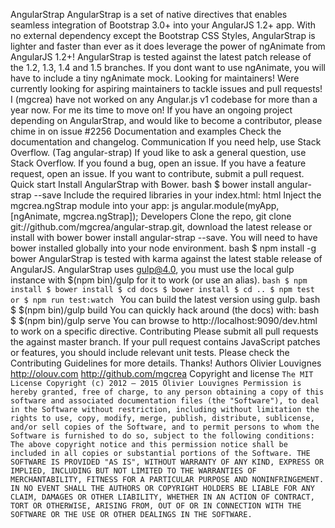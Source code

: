 AngularStrap AngularStrap is a set of native directives that enables seamless integration of Bootstrap 3.0+ into your AngularJS 1.2+ app. With no external dependency except the Bootstrap CSS Styles, AngularStrap is lighter and faster than ever as it does leverage the power of ngAnimate from AngularJS 1.2+! AngularStrap is tested against the latest patch release of the 1.2, 1.3, 1.4 and 1.5 branches. If you dont want to use ngAnimate, you will have to include a tiny ngAnimate mock. Looking for maintainers! Were currently looking for aspiring maintainers to tackle issues and pull requests! I (mgcrea) have not worked on any Angular.js v1 codebase for more than a year now. For me its time to move on! If you have an ongoing project depending on AngularStrap, and would like to become a contributor, please chime in on issue #2256 Documentation and examples Check the documentation and changelog. Communication If you need help, use Stack Overflow. (Tag angular-strap) If youd like to ask a general question, use Stack Overflow. If you found a bug, open an issue. If you have a feature request, open an issue. If you want to contribute, submit a pull request. Quick start Install AngularStrap with Bower. bash $ bower install angular-strap --save Include the required libraries in your index.html: html <script src="bower_components/angular/angular.js"></script> <script src="bower_components/angular-animate/angular-animate.js"></script> <script src="bower_components/angular-strap/dist/angular-strap.min.js"></script> <script src="bower_components/angular-strap/dist/angular-strap.tpl.min.js"></script> Inject the mgcrea.ngStrap module into your app: js angular.module(myApp, [ngAnimate, mgcrea.ngStrap]); Developers Clone the repo, git clone git://github.com/mgcrea/angular-strap.git, download the latest release or install with bower bower install angular-strap --save. You will need to have bower installed globally into your node environment. bash $ npm install -g bower AngularStrap is tested with karma against the latest stable release of AngularJS. AngularStrap uses gulp@4.0, you must use the local gulp instance with $(npm bin)/gulp for it to work (or use an alias). ```bash $ npm install $ bower install $ cd docs $ bower install $ cd .. $ npm test or $ npm run test:watch ``` You can build the latest version using gulp. bash $ $(npm bin)/gulp build You can quickly hack around (the docs) with: bash $ $(npm bin)/gulp serve You can browse to http://localhost:9090/dev.html to work on a specific directive. Contributing Please submit all pull requests the against master branch. If your pull request contains JavaScript patches or features, you should include relevant unit tests. Please check the Contributing Guidelines for more details. Thanks! Authors Olivier Louvignes http://olouv.com http://github.com/mgcrea Copyright and license ``` The MIT License Copyright (c) 2012 – 2015 Olivier Louvignes Permission is hereby granted, free of charge, to any person obtaining a copy of this software and associated documentation files (the "Software"), to deal in the Software without restriction, including without limitation the rights to use, copy, modify, merge, publish, distribute, sublicense, and/or sell copies of the Software, and to permit persons to whom the Software is furnished to do so, subject to the following conditions: The above copyright notice and this permission notice shall be included in all copies or substantial portions of the Software. THE SOFTWARE IS PROVIDED "AS IS", WITHOUT WARRANTY OF ANY KIND, EXPRESS OR IMPLIED, INCLUDING BUT NOT LIMITED TO THE WARRANTIES OF MERCHANTABILITY, FITNESS FOR A PARTICULAR PURPOSE AND NONINFRINGEMENT. IN NO EVENT SHALL THE AUTHORS OR COPYRIGHT HOLDERS BE LIABLE FOR ANY CLAIM, DAMAGES OR OTHER LIABILITY, WHETHER IN AN ACTION OF CONTRACT, TORT OR OTHERWISE, ARISING FROM, OUT OF OR IN CONNECTION WITH THE SOFTWARE OR THE USE OR OTHER DEALINGS IN THE SOFTWARE. ```